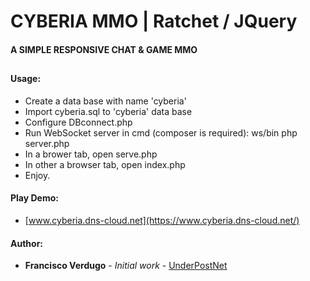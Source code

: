 # CYBERIA MMO | Ratchet / JQuery
#### A SIMPLE RESPONSIVE CHAT & GAME  MMO
##
#### Usage:
- Create a data base with name 'cyberia'
- Import cyberia.sql to 'cyberia' data base
- Configure DBconnect.php
- Run WebSocket server in cmd (composer is required): ws/bin php server.php
- In a brower tab, open serve.php
- In other a browser tab, open index.php
- Enjoy.

#### Play Demo:

- [www.cyberia.dns-cloud.net](https://www.cyberia.dns-cloud.net/)

#### Author:

- **Francisco Verdugo** - *Initial work* - [UnderPostNet](https://github.com/underpostnet)
